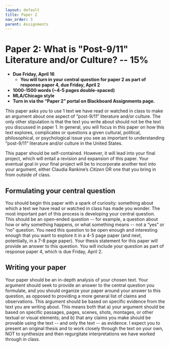 ```yaml
---
layout: default
title: Paper 2
nav_order: 3
parent: Assignments
---
```

# Paper 2: What is "Post-9/11" Literature and/or Culture? -- 15%
* **Due Friday, April 16**
     * **You will turn in your central question for paper 2 as part of response paper 4, due Friday, April 2**
* **1000-1500 words (~4-5 pages double-spaced)**
* **MLA/Chicago style**
* **Turn in via the “Paper 2” portal on Blackboard Assignments page.**

This paper asks you to use 1 text we have read or watched in class to make an argument about one aspect of “post-9/11” literature and/or culture. The only other stipulation is that the text you write about should not be the text you discussed in paper 1. In general, you will focus in this paper on how this text explores, complicates or questions a given cultural, political, philosophical, or psychological issue you see as important to understanding “post-9/11” literature and/or culture in the United States.

This paper should be self-contained. However, it will lead into your final project, which will entail a revision and expansion of this paper. Your eventual goal in your final project will be to incorporate another text into your argument, either Claudia Rankine’s *Citizen* OR one that you bring in from outside of class.

## Formulating your central question
You should begin this paper with a spark of curiosity: something about which a text we have read or watched in class has made you wonder. The most important part of this process is developing your central question. This should be an open-ended question -- for example, a question about how or why something happens, or what something means -- not a “yes” or “no” question. You need this question to be open enough and interesting enough that you want to explore it in a 4-5 page paper (and next, potentially, in a 7-8 page paper). Your thesis statement for this paper will provide an answer to this question. You will include your question as part of response paper 4, which is due Friday, April 2.

## Writing your paper
Your paper should be an in-depth analysis of your chosen text. Your argument should seek to provide an answer to the central question you formulate, and you should organize your paper around your answer to this question, as opposed to providing a more general list of claims and observations. This argument should be based on specific evidence from the text you are writing about. This means both that a) your argument should be based on specific passages, pages, scenes, shots, montages, or other textual or visual elements; and b) that any claims you make should be provable using the text -- and only the text -- as evidence. I expect you to present an original thesis and to work closely through the text on your own, NOT to synthesize and then regurgitate interpretations we have worked through in class.
